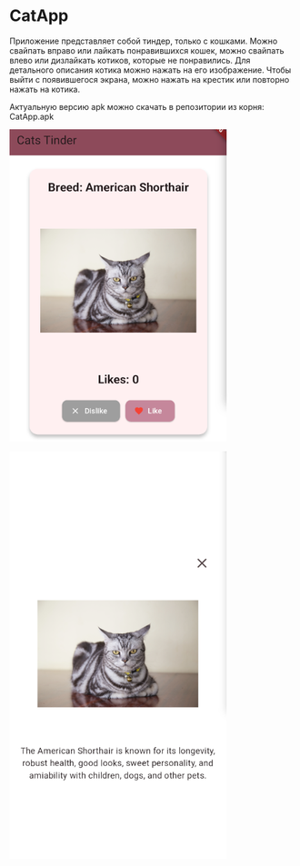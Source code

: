 # CatApp

Приложение представляет собой тиндер, только с кошками. Можно свайпать вправо или лайкать понравившихся кошек, можно свайпать влево или дизлайкать котиков, которые не понравились. Для детального описания котика можно нажать на его изображение. Чтобы выйти с появившегося экрана, можно нажать на крестик или повторно нажать на котика.

Актуальную версию apk можно скачать в репозитории из корня: CatApp.apk

![](images/Screenshot1.png)

![](images/Screenshot2.png)
